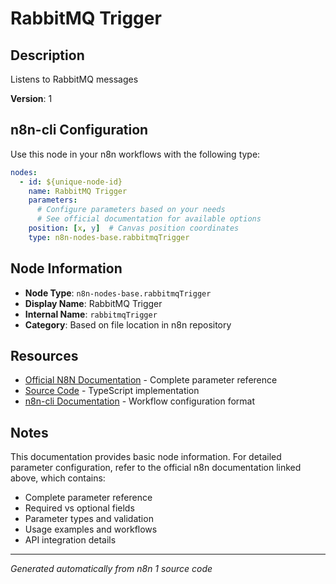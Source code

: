 # RabbitMQ Trigger

## Description

Listens to RabbitMQ messages

**Version**: 1

## n8n-cli Configuration

Use this node in your n8n workflows with the following type:

```yaml
nodes:
  - id: ${unique-node-id}
    name: RabbitMQ Trigger
    parameters:
      # Configure parameters based on your needs
      # See official documentation for available options
    position: [x, y]  # Canvas position coordinates
    type: n8n-nodes-base.rabbitmqTrigger
```

## Node Information

- **Node Type**: `n8n-nodes-base.rabbitmqTrigger`
- **Display Name**: RabbitMQ Trigger
- **Internal Name**: `rabbitmqTrigger`
- **Category**: Based on file location in n8n repository

## Resources

- [Official N8N Documentation](https://docs.n8n.io/integrations/builtin/app-nodes/n8n-nodes-base.rabbitmqtrigger/) - Complete parameter reference
- [Source Code](https://github.com/n8n-io/n8n/blob/master/packages/nodes-base/nodes/RabbitMQ/RabbitMQTrigger.node.ts) - TypeScript implementation
- [n8n-cli Documentation](https://github.com/edenreich/n8n-cli) - Workflow configuration format

## Notes

This documentation provides basic node information. For detailed parameter configuration, 
refer to the official n8n documentation linked above, which contains:

- Complete parameter reference
- Required vs optional fields
- Parameter types and validation
- Usage examples and workflows
- API integration details

---
*Generated automatically from n8n 1 source code*
